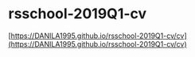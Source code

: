 # rsschool-2019Q1-cv
[https://DANILA1995.github.io/rsschool-2019Q1-cv/cv](https://DANILA1995.github.io/rsschool-2019Q1-cv/cv)